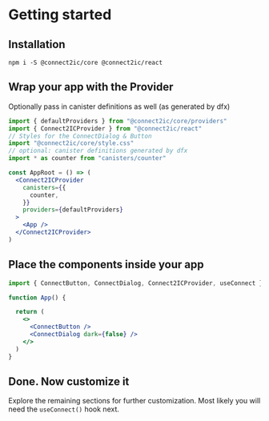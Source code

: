 # Getting started

## Installation

```
npm i -S @connect2ic/core @connect2ic/react
```

## Wrap your app with the Provider

Optionally pass in canister definitions as well (as generated by dfx)

```jsx
import { defaultProviders } from "@connect2ic/core/providers"
import { Connect2ICProvider } from "@connect2ic/react"
// Styles for the ConnectDialog & Button
import "@connect2ic/core/style.css"
// optional: canister definitions generated by dfx
import * as counter from "canisters/counter"

const AppRoot = () => (
  <Connect2ICProvider
    canisters={{
      counter,
    }}
    providers={defaultProviders}
  >
    <App />
  </Connect2ICProvider>
)

```

## Place the components inside your app

```jsx
import { ConnectButton, ConnectDialog, Connect2ICProvider, useConnect } from "@connect2ic/react"

function App() {

  return (
    <>
      <ConnectButton />
      <ConnectDialog dark={false} />
    </>
  )
}

```

## Done. Now customize it

Explore the remaining sections for further customization. Most likely you will need the
`useConnect()` hook next.